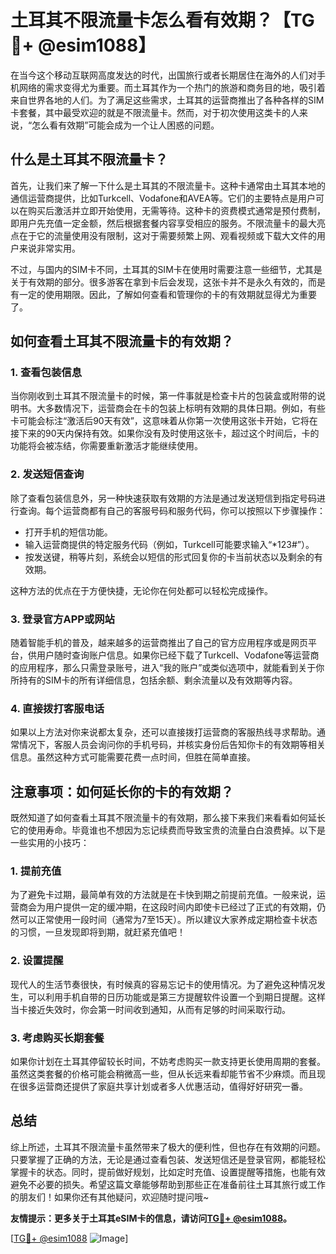 # 土耳其不限流量卡怎么看有效期？【TG💪+ @esim1088】

在当今这个移动互联网高度发达的时代，出国旅行或者长期居住在海外的人们对手机网络的需求变得尤为重要。而土耳其作为一个热门的旅游和商务目的地，吸引着来自世界各地的人们。为了满足这些需求，土耳其的运营商推出了各种各样的SIM卡套餐，其中最受欢迎的就是不限流量卡。然而，对于初次使用这类卡的人来说，“怎么看有效期”可能会成为一个让人困惑的问题。

## 什么是土耳其不限流量卡？

首先，让我们来了解一下什么是土耳其的不限流量卡。这种卡通常由土耳其本地的通信运营商提供，比如Turkcell、Vodafone和AVEA等。它们的主要特点是用户可以在购买后激活并立即开始使用，无需等待。这种卡的资费模式通常是预付费制，即用户先充值一定金额，然后根据套餐内容享受相应的服务。不限流量卡的最大亮点在于它的流量使用没有限制，这对于需要频繁上网、观看视频或下载大文件的用户来说非常实用。

不过，与国内的SIM卡不同，土耳其的SIM卡在使用时需要注意一些细节，尤其是关于有效期的部分。很多游客在拿到卡后会发现，这张卡并不是永久有效的，而是有一定的使用期限。因此，了解如何查看和管理你的卡的有效期就显得尤为重要了。

## 如何查看土耳其不限流量卡的有效期？

### 1. 查看包装信息

当你刚收到土耳其不限流量卡的时候，第一件事就是检查卡片的包装盒或附带的说明书。大多数情况下，运营商会在卡的包装上标明有效期的具体日期。例如，有些卡可能会标注“激活后90天有效”，这意味着从你第一次使用这张卡开始，它将在接下来的90天内保持有效。如果你没有及时使用这张卡，超过这个时间后，卡的功能将会被冻结，你需要重新激活才能继续使用。

### 2. 发送短信查询

除了查看包装信息外，另一种快速获取有效期的方法是通过发送短信到指定号码进行查询。每个运营商都有自己的客服号码和服务代码，你可以按照以下步骤操作：

- 打开手机的短信功能。
- 输入运营商提供的特定服务代码（例如，Turkcell可能要求输入“*123#”）。
- 按发送键，稍等片刻，系统会以短信的形式回复你的卡当前状态以及剩余的有效期。

这种方法的优点在于方便快捷，无论你在何处都可以轻松完成操作。

### 3. 登录官方APP或网站

随着智能手机的普及，越来越多的运营商推出了自己的官方应用程序或是网页平台，供用户随时查询账户信息。如果你已经下载了Turkcell、Vodafone等运营商的应用程序，那么只需登录账号，进入“我的账户”或类似选项中，就能看到关于你所持有的SIM卡的所有详细信息，包括余额、剩余流量以及有效期等内容。

### 4. 直接拨打客服电话

如果以上方法对你来说都太复杂，还可以直接拨打运营商的客服热线寻求帮助。通常情况下，客服人员会询问你的手机号码，并核实身份后告知你卡的有效期等相关信息。虽然这种方式可能需要花费一点时间，但胜在简单直接。

## 注意事项：如何延长你的卡的有效期？

既然知道了如何查看土耳其不限流量卡的有效期，那么接下来我们来看看如何延长它的使用寿命。毕竟谁也不想因为忘记续费而导致宝贵的流量白白浪费掉。以下是一些实用的小技巧：

### 1. 提前充值

为了避免卡过期，最简单有效的方法就是在卡快到期之前提前充值。一般来说，运营商会为用户提供一定的缓冲期，在这段时间内即使卡已经过了正式的有效期，仍然可以正常使用一段时间（通常为7至15天）。所以建议大家养成定期检查卡状态的习惯，一旦发现即将到期，就赶紧充值吧！

### 2. 设置提醒

现代人的生活节奏很快，有时候真的容易忘记卡的使用情况。为了避免这种情况发生，可以利用手机自带的日历功能或是第三方提醒软件设置一个到期日提醒。这样当卡接近失效时，你会第一时间收到通知，从而有足够的时间采取行动。

### 3. 考虑购买长期套餐

如果你计划在土耳其停留较长时间，不妨考虑购买一款支持更长使用周期的套餐。虽然这类套餐的价格可能会稍微高一些，但从长远来看却能节省不少麻烦。而且现在很多运营商还提供了家庭共享计划或者多人优惠活动，值得好好研究一番。

## 总结

综上所述，土耳其不限流量卡虽然带来了极大的便利性，但也存在有效期的问题。只要掌握了正确的方法，无论是通过查看包装、发送短信还是登录官网，都能轻松掌握卡的状态。同时，提前做好规划，比如定时充值、设置提醒等措施，也能有效避免不必要的损失。希望这篇文章能够帮助到那些正在准备前往土耳其旅行或工作的朋友们！如果你还有其他疑问，欢迎随时提问哦~

**友情提示：更多关于土耳其eSIM卡的信息，请访问[TG💪+ @esim1088](https://t.me/s/esim1088)。**

[[TG💪+ @esim1088](https://t.me/s/esim1088) ![Image](https://i.postimg.cc/4NQfJmqS/Snipaste-2025-05-13-00-14-12.png)]